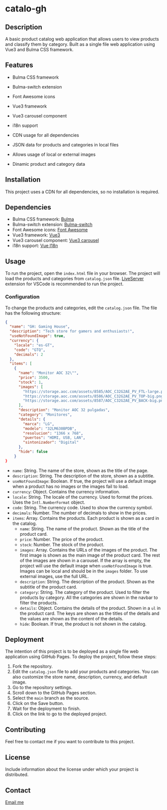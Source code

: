 # catalo-gh

## Description

A basic product catalog web application that allows users to view products and classify them by category. Built as a single file web application using Vue3 and Bulma CSS framework.

## Features

- Bulma CSS framework
- Bulma-switch extension
- Font Awesome icons

- Vue3 framework
- Vue3 carousel component
- i18n support

- CDN usage for all dependencies

- JSON data for products and categories in local files
- Allows usage of local or external images
- Dinamic product and category data

## Installation

This project uses a CDN for all dependencies, so no installation is required.

## Dependencies
- Bulma CSS framework: [Bulma](https://bulma.io/)
- Bulma-switch extension: [Bulma-switch](https://wikiki.github.io/form/switch/)
- Font Awesome icons: [Font Awesome](https://fontawesome.com/)
- Vue3 framework: [Vue3](https://vuejs.org/)
- Vue3 carousel component: [Vue3 carousel](https://github.com/ismail9k/vue3-carousel)
- i18n support: [Vue I18n](https://vue-i18n.intlify.dev/)

## Usage

To run the project, open the `index.html` file in your browser. The project will load the products and categories from `catalog.json` file. [LiveServer](https://github.com/ritwickdey/vscode-live-server) extension for VSCode is recommended to run the project.

### Configuration

To change the products and categories, edit the `catalog.json` file. The file has the following structure:

```json
{
  "name": "GH: Gaming House",
  "description": "Tech store for gamers and enthusiasts!",
  "useNotFoundImage": true,
  "currency": {
    "locale": "es-GT",
    "code": "GTQ",
    "decimals": 2
  },
  "items": [
    {
      "name": "Monitor AOC 32\"",
      "price": 3500,
      "stock": 1,
      "images": [
        "https://storage.aoc.com/assets/8585/AOC_C32G2AE_PV_FTL-large.png",
        "https://storage.aoc.com/assets/8586/AOC_C32G2AE_PV_TOP-big.png",
        "https://storage.aoc.com/assets/8587/AOC_C32G2AE_PV_BACK-big.png"
      ],
      "description": "Monitor AOC 32 pulgadas",
      "category": "Monitores",
      "details": {
        "marca": "LG",
        "modelo": "32LM630BPDB",
        "resolucion": "1366 x 768",
        "puertos": "HDMI, USB, LAN",
        "sintonizador": "Digital"
      },
      "hide": false
    }
}
```
- `name`: String. The name of the store, shown as the title of the page.
- `description`: String. The description of the store, shown as a subtitle.
- `useNotFoundImage`: Boolean. If true, the project will use a default image when a product has no images or the images fail to load.
- `currency`: Object. Contains the currency information.
-   `locale`: String. The locale of the currency. Used to format the prices. Uses the `Intl.NumberFormat` object.
-   `code`: String. The currency code. Used to show the currency symbol.
-   `decimals`: Number. The number of decimals to show in the prices.
- `items`: Array. Contains the products. Each product is shown as a card in the catalog.
    - `name`: String. The name of the product. Shown as the title of the product card.
    - `price`: Number. The price of the product.
    - `stock`: Number. The stock of the product.
    - `images`: Array. Contains the URLs of the images of the product. The first image is shown as the main image of the product card. The rest of the images are shown in a carousel. If the array is empty, the project will use the default image when `useNotFoundImage` is true. Images can be local and should be in the `images` folder. To use external images, use the full URL.
    - `description`: String. The description of the product. Shown as the subtitle of the product card.
    - `category`: String. The category of the product. Used to filter the products by category. All the categories are shown in the navbar to filter the products.
    - `details`: Object. Contains the details of the product. Shown in a `ul` in the product card. The keys are shown as the titles of the details and the values are shown as the content of the details.
    - `hide`: Boolean. If true, the product is not shown in the catalog.

## Deployment
The intention of this project is to be deployed as a single file web application using GitHub Pages. To deploy the project, follow these steps:
1. Fork the repository.
1. Edit the `catalog.json` file to add your products and categories. You can also customize the store name, description, currency, and default image.
1. Go to the repository settings.
1. Scroll down to the GitHub Pages section.
1. Select the `main` branch as the source.
1. Click on the Save button.
1. Wait for the deployment to finish.
1. Click on the link to go to the deployed project.

## Contributing

Feel free to contact me if you want to contribute to this project.

## License

Include information about the license under which your project is distributed.

## Contact

[Email me](mailto:mau628@mau628.com)
